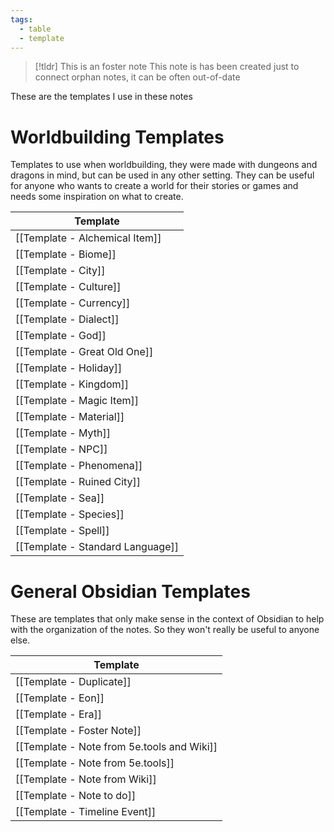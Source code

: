 ```yaml
---
tags:
  - table
  - template
---
```

> [!tldr] This is an foster note
> This note is has been created just to connect orphan notes, it can be often out-of-date

These are the templates I use in these notes

# Worldbuilding Templates

Templates to use when worldbuilding, they were made with dungeons and dragons in mind, but can be used in any other setting. They can be useful for anyone who wants to create a world for their stories or games and needs some inspiration on what to create.

| Template                         |
| -------------------------------- |
| [[Template - Alchemical Item]]   |
| [[Template - Biome]]             |
| [[Template - City]]              |
| [[Template - Culture]]           |
| [[Template - Currency]]          |
| [[Template - Dialect]]           |
| [[Template - God]]               |
| [[Template - Great Old One]]     |
| [[Template - Holiday]]           |
| [[Template - Kingdom]]           |
| [[Template - Magic Item]]        |
| [[Template - Material]]          |
| [[Template - Myth]]              |
| [[Template - NPC]]               |
| [[Template - Phenomena]]         |
| [[Template - Ruined City]]       |
| [[Template - Sea]]               |
| [[Template - Species]]           |
| [[Template - Spell]]             |
| [[Template - Standard Language]] |


# General Obsidian Templates

These are templates that only make sense in the context of Obsidian to help with the organization of the notes. So they won't really be useful to anyone else.

| Template                                    |
| ------------------------------------------- |
| [[Template - Duplicate]]                    |
| [[Template - Eon]]                          |
| [[Template - Era]]                          |
| [[Template - Foster Note]]                  |
| [[Template - Note from  5e.tools and Wiki]] |
| [[Template - Note from 5e.tools]]           |
| [[Template - Note from Wiki]]               |
| [[Template - Note to do]]                   |
| [[Template - Timeline Event]]               |